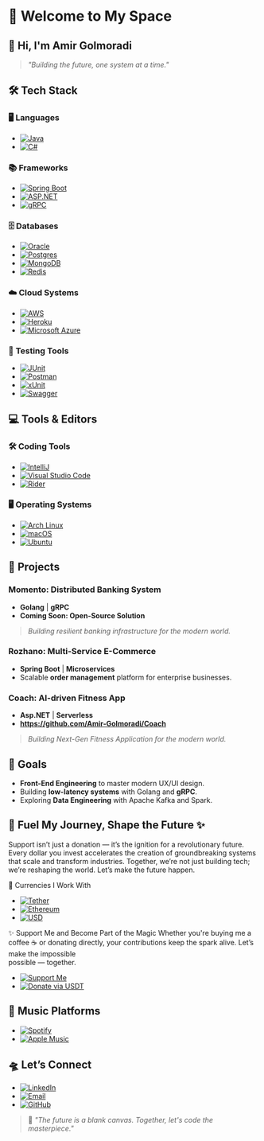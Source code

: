 # 🚀 **Welcome to My Space**  


## 👋 **Hi, I'm Amir Golmoradi**  

> *"Building the future, one system at a time."*


## 🛠️ **Tech Stack**  

### 🖥️ **Languages**  
- [![Java](https://img.shields.io/badge/Java-%23ED8B00.svg?logo=openjdk&logoColor=white)](#)  
- [![C#](https://img.shields.io/badge/C%23-%23239120.svg?logo=csharp&logoColor=white)](#)  
 

### 📚 **Frameworks**  
- [![Spring Boot](https://img.shields.io/badge/Spring%20Boot-6DB33F?logo=springboot&logoColor=fff)](#)  
- [![ASP.NET](https://img.shields.io/badge/ASP.NET%20Core-%235C2D91.svg?logo=dotnet&logoColor=white)](#)  
- [![gRPC](https://img.shields.io/badge/gRPC-%23007BFF.svg?logo=grpc&logoColor=white)](#)  

### 🗄️ **Databases**  
- [![Oracle](https://img.shields.io/badge/Oracle-F80000?logo=oracle&logoColor=fff)](#)
- [![Postgres](https://img.shields.io/badge/PostgreSQL-%23316192.svg?logo=postgresql&logoColor=white)](#)
- [![MongoDB](https://img.shields.io/badge/MongoDB-%234ea94b.svg?logo=mongodb&logoColor=white)](#)  
- [![Redis](https://img.shields.io/badge/Redis-%23DD0031.svg?logo=redis&logoColor=white)](#)  

### ☁️ **Cloud Systems**  
- [![AWS](https://img.shields.io/badge/AWS-%23FF9900.svg?logo=amazon-web-services&logoColor=white)](#)  
- [![Heroku](https://img.shields.io/badge/Heroku-430098?logo=heroku&logoColor=fff)](#)  
- [![Microsoft Azure](https://img.shields.io/badge/Microsoft%20Azure-0089D6?logo=microsoftazure&logoColor=white)](#)  

### 🧪 **Testing Tools**  
- [![JUnit](https://img.shields.io/badge/JUnit-%2325A162.svg?logo=junit5&logoColor=white)](#)  
- [![Postman](https://img.shields.io/badge/Postman-FF6C37?logo=postman&logoColor=fff)](#)  
- [![xUnit](https://img.shields.io/badge/xUnit.NET-%235C2D91.svg?logo=.net&logoColor=white)](#)
- [![Swagger](https://img.shields.io/badge/Swagger-%23F7B731?logo=swagger&logoColor=white)](#)



## 💻 **Tools & Editors**  

### 🛠️ **Coding Tools**  
- [![IntelliJ](https://img.shields.io/badge/IntelliJ%20IDEA-%23000000.svg?logo=intellij-idea&logoColor=white)](#)  
- [![Visual Studio Code](https://custom-icon-badges.demolab.com/badge/Visual%20Studio%20Code-0078d7.svg?logo=vsc&logoColor=white)](#)
- [![Rider](https://img.shields.io/badge/Rider-000?logo=rider&logoColor=fff)](#)

### 🖥️ **Operating Systems**  
- [![Arch Linux](https://img.shields.io/badge/Arch%20Linux-1793D1?logo=arch-linux&logoColor=fff)](#)  
- [![macOS](https://img.shields.io/badge/macOS-000000?logo=apple&logoColor=F0F0F0)](#)
- [![Ubuntu](https://img.shields.io/badge/Ubuntu-E95420?logo=ubuntu&logoColor=white)](#)


## 🚀 **Projects**  

### **Momento: Distributed Banking System**  
- **Golang** | **gRPC**  
- **Coming Soon: Open-Source Solution**  
> *Building resilient banking infrastructure for the modern world.*  

### **Rozhano: Multi-Service E-Commerce**  
- **Spring Boot** | **Microservices**  
- Scalable **order management** platform for enterprise businesses.  

### **Coach: AI-driven Fitness App**  
- **Asp.NET** | **Serverless**  
- **https://github.com/Amir-Golmoradi/Coach** 
> *Building Next-Gen Fitness Application for the modern world.* 

## 🎯 **Goals**  
- **Front-End Engineering** to master modern UX/UI design.  
- Building **low-latency systems** with Golang and **gRPC**.  
- Exploring **Data Engineering** with Apache Kafka and Spark.  


## 💸 **Fuel My Journey, Shape the Future** ✨

 Support isn’t just a donation — it’s the ignition for a revolutionary future. Every dollar you invest accelerates the creation of 
 groundbreaking systems that scale and transform industries. Together, we’re not just building tech; we’re reshaping the world. 
 Let’s make the future happen.

💱 Currencies I Work With
 - [![Tether](https://img.shields.io/badge/Tether-168363?&logo=tether&logoColor=white)](#)
 - [![Ethereum](https://img.shields.io/badge/Ethereum-3C3C3D?logo=ethereum&logoColor=white)](#)
 - [![USD](https://img.shields.io/badge/USD-%24-%23008080?logo=money&logoColor=white)](#)


✨ Support Me and Become Part of the Magic
   Whether you're buying me a coffee ☕ or donating directly, your contributions keep the spark alive. Let’s make the impossible    
   possible — together.

- [![Support Me](https://img.shields.io/badge/Support%20Me-Buy%20Me%20A%20Coffee-FFDD00?logo=buymeacoffee&logoColor=black)](https://www.buymeacoffee.com/amirgolmoradi)
- [![Donate via USDT](https://img.shields.io/badge/Donate%20via%20USDT-0xb0A3C0B73bA2349483680832b6758581520DdfD2-%23000000?logo=ethereum&logoColor=white)](https://etherscan.io/address/0xYourUSDTWalletAddressHere)


## 🎵 **Music Platforms**  
- [![Spotify](https://img.shields.io/badge/Spotify-1ED760.svg?logo=spotify&logoColor=white)](#)  
- [![Apple Music](https://img.shields.io/badge/Apple%20Music-FA243C?logo=apple%20music&logoColor=white)](#)  


## 🛸 **Let’s Connect**  
- [![LinkedIn](https://img.shields.io/badge/LinkedIn-%230077B5.svg?logo=linkedin&logoColor=white)](https://www.linkedin.com/in/amir-golmoradi)  
- [![Email](https://img.shields.io/badge/Email-%23D14836.svg?logo=gmail&logoColor=white)](mailto:ahgolmoradi12@gmail.com)  
- [![GitHub](https://img.shields.io/badge/GitHub-%23121011.svg?logo=github&logoColor=white)](https://github.com/Amir-Golmoradi)  


> 🚀 *"The future is a blank canvas. Together, let's code the masterpiece."*  
